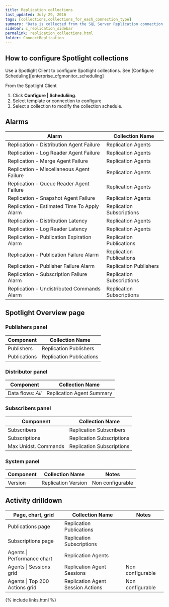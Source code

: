 ```yaml
---
title: Replication collections
last_updated: July 29, 2016
tags: [collections,collections_for_each_connection_type]
summary: "Data is collected from the SQL Server Replication connection from the following Spotlight collections."
sidebar: c_replication_sidebar
permalink: replication_collections.html
folder: ConnectReplication
---
```






## How to configure Spotlight collections

Use a Spotlight Client to configure Spotlight collections. See [Configure Scheduling][enterprise_cfgmonitor_scheduling]

From the Spotlight Client

1.  Click **Configure \| Scheduliing**.
2.  Select template or connection to configure
3.  Select a collection to modify the collection schedule.


## Alarms

Alarm | Collection Name
------|-----------------
Replication - Distribution Agent Failure | Replication Agents
Replication - Log Reader Agent Failure | Replication Agents
Replication - Merge Agent Failure | Replication Agents
Replication - Miscellaneous Agent Failure | Replication Agents
Replication - Queue Reader Agent Failure | Replication Agents
Replication - Snapshot Agent Failure | Replication Agents
Replication - Estimated Time To Apply Alarm | Replication Subscriptions
Replication - Distribution Latency | Replication Agents
Replication - Log Reader Latency | Replication Agents
Replication - Publication Expiration Alarm | Replication Publications
Replication - Publication Failure Alarm | Replication Publications
Replication - Publisher Failure Alarm | Replication Publishers
Replication - Subscription Failure Alarm | Replication Subscriptions
Replication - Undistributed Commands Alarm | Replication Subscriptions

## Spotlight Overview page

### Publishers panel

Component | Collection Name
----------|----------------
Publishers | Replication Publishers   
Publications | Replication Publications

### Distributor panel

Component | Collection Name
----------|----------------
Data flows: *All* | Replication Agent Summary

### Subscribers panel

Component | Collection Name
----------|----------------
Subscribers | Replication Subscribers   
Subscriptions | Replication Subscriptions   
Max Unidst. Commands | Replication Subscriptions   

### System panel

Component | Collection Name | Notes
----------|-----------------|------
Version | Replication Version | Non configurable


## Activity drilldown

Page, chart, grid | Collection Name | Notes
------------------|-----------------|------
Publications page | Replication Publications |
Subscriptions page | Replication Subscriptions |
Agents \| Performance chart | Replication Agents |
Agents \| Sessions grid | Replication Agent Sessions | Non configurable
Agents \| Top 200 Actions grid | Replication Agent Session Actions | Non configurable




{% include links.html %}
